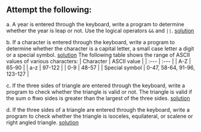 ## Attempt the following:

a. A year is entered through the keyboard, write a program to determine whether the year is leap or not. Use the logical operators `&&` and `||`. [solution](./a.c)

b. If a character is entered through the keyboard, write a program to determine whether the character is a capital letter, a small case letter a digit or a special symbol. [solution](./b.c)
The following table shows the range of ASCII values of various characters:
| Character | ASCII value | 
| :--- | :--- |
| A-Z | 65-90 |
| a-z | 97-122 |
| 0-9 | 48-57 |
| Special symbol | 0-47, 58-64, 91-96, 123-127 |

c. If the three sides of triangle are entered through the keyboard, write a program to check whether the triangle is valid or not. The triangle is valid if the sum o ftwo sides is greater than the largest of the three sides. [solution](./c.c)

d. If the three sides of a triangle are entered through the keyboard, write a program to check whether the triangle is isoceles, equilateral, or scalene or right angled triangle. [solution](./d.c)
